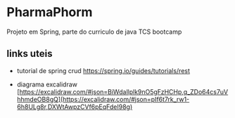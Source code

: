 # PharmaPhorm
Projeto em Spring, parte do curriculo de java TCS bootcamp

## links uteis
- tutorial de spring crud
https://spring.io/guides/tutorials/rest

- diagrama excalidraw
  [https://excalidraw.com/#json=BiWdallplk9nO5gFzHCHp,q_ZDo64cs7uVhhmdeOB8gQ](https://excalidraw.com/#json=pIf6t7rk_rw1-6h8ULg8r,DXWtAwpzCVf6pEqFdeI98g)
